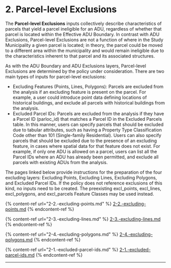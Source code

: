 # 2. Parcel-level Exclusions

The **Parcel-level Exclusions** inputs collectively describe characteristics of parcels that yield a parcel ineligible for an ADU, regardless of whether that parcel is located within the Effective ADU Boundary. In contrast with ADU Exclusions, Parcel-level Exclusions are not a function of where in the Study Municipality a given parcel is located; in theory, the parcel could be moved to a different area within the municipality and would remain ineligible due to the characteristics inherent to that parcel and its associated structures.

As with the ADU Boundary and ADU Exclusions layers, Parcel-level Exclusions are determined by the policy under consideration. There are two main types of inputs for parcel-level exclusions:

* Excluding Features (Points, Lines, Polygons): Parcels are excluded from the analysis if an excluding feature is present on the parcel. For example, a user could introduce point data defining locations of historical buildings, and exclude all parcels with historical buildings from the analysis.
* Excluded Parcel IDs: Parcels are excluded from the analysis if they have a Parcel ID (parloc\_id) that matches a Parcel ID in the Excluded Parcels table. In this manner, users can specify parcels that should be excluded due to tabular attributes, such as having a Property Type Classification Code other than 101 (Single-family Residential). Users can also specify parcels that should be excluded due to the presence of an excluding feature, in cases where spatial data for that feature does not exist. For example, if only one ADU is allowed on a parcel, users can list all the Parcel IDs where an ADU has already been permitted, and exclude all parcels with existing ADUs from the analysis.&#x20;

The pages linked below provide instructions for the preparation of the four excluding layers: Excluding Points, Excluding Lines, Excluding Polygons, and Excluded Parcel IDs.  If the policy does not reference exclusions of this kind, no inputs need to be created. The preexisting excl\_points, excl\_lines, excl\_polygons, and excl\_parcels Feature Classes may be used instead.

{% content-ref url="2-2.-excluding-points.md" %}
[2-2.-excluding-points.md](2-2.-excluding-points.md)
{% endcontent-ref %}

{% content-ref url="2-3.-excluding-lines.md" %}
[2-3.-excluding-lines.md](2-3.-excluding-lines.md)
{% endcontent-ref %}

{% content-ref url="2-4.-excluding-polygons.md" %}
[2-4.-excluding-polygons.md](2-4.-excluding-polygons.md)
{% endcontent-ref %}

{% content-ref url="2-1.-excluded-parcel-ids.md" %}
[2-1.-excluded-parcel-ids.md](2-1.-excluded-parcel-ids.md)
{% endcontent-ref %}





****
